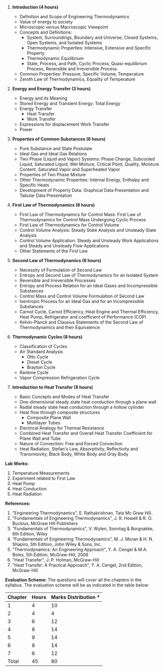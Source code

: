 1. **Introduction (4 hours)**
   - Definition and Scope of Engineering Thermodynamics
   - Value of energy to society
   - Microscopic versus Macroscopic Viewpoint
   - Concepts and Definitions:
      - System, Surroundings, Boundary and Universe; Closed Systems, Open Systems, and Isolated Systems
      - Thermodynamic Properties: Intensive, Extensive and Specific Property
      - Thermodynamic Equilibrium
      - State, Process, and Path, Cyclic Process, Quasi-equilibrium Process, Reversible and Irreversible Process
   - Common Properties: Pressure, Specific Volume, Temperature
   - Zeroth Law of Thermodynamics, Equality of Temperature

2. **Energy and Energy Transfer (3 hours)**
   - Energy and its Meaning
   - Stored Energy and Transient Energy: Total Energy
   - Energy Transfer
      - Heat Transfer
      - Work Transfer
   - Expressions for displacement Work Transfer
   - Power

3. **Properties of Common Substances (6 hours)**
   - Pure Substance and State Postulate
   - Ideal Gas and Ideal Gas Relations
   - Two Phase (Liquid and Vapor) Systems: Phase Change, Subcooled Liquid, Saturated Liquid, Wet Mixture, Critical Point, Quality, Moisture Content, Saturated Vapor and Superheated Vapor
   - Properties of Two Phase Mixture
   - Other Thermodynamic Properties: Internal Energy, Enthalpy and Specific Heats
   - Development of Property Data: Graphical Data Presentation and Tabular Data Presentation

4. **First Law of Thermodynamics (8 hours)**
   - First Law of Thermodynamics for Control Mass: First Law of Thermodynamics for Control Mass Undergoing Cyclic Process
   - First Law of Thermodynamics for Control Volume
   - Control Volume Analysis: Steady State Analysis and Unsteady State Analysis
   - Control Volume Application: Steady and Unsteady Work Applications and Steady and Unsteady Flow Applications
   - Other Statements of the First Law

5. **Second Law of Thermodynamics (8 hours)**
   - Necessity of Formulation of Second Law
   - Entropy and Second Law of Thermodynamics for an Isolated System
   - Reversible and Irreversible Processes
   - Entropy and Process Relation for an Ideal Gases and Incompressible Substances
   - Control Mass and Control Volume Formulation of Second Law
   - Isentropic Process for an Ideal Gas and for an Incompressible Substances
   - Carnot Cycle, Carnot Efficiency, Heat Engine and Thermal Efficiency, Heat Pump, Refrigerator and coefficient of Performance (COP)
   - Kelvin-Planck and Clausius Statements of the Second Law of Thermodynamics and their Equivalence

6. **Thermodynamic Cycles (8 hours)**
   - Classification of Cycles
   - Air Standard Analysis
      - Otto Cycle
      - Diesel Cycle
      - Brayton Cycle
   - Rankine Cycle
   - Vapor Compression Refrigeration Cycle

7. **Introduction to Heat Transfer (8 hours)**
   - Basic Concepts and Modes of Heat Transfer
   - One-dimensional steady state heat conduction through a plane wall
   - Radial steady state heat conduction through a hollow cylinder
   - Heat flow through composite structures
      - Composite Plane Wall
      - Multilayer Tubes
   - Electrical Analogy for Thermal Resistance
   - Combined Heat Transfer and Overall Heat Transfer Coefficient for Plane Wall and Tube
   - Nature of Convection: Free and Forced Convection
   - Heat Radiation, Stefan's Law, Absorptivity, Reflectivity and Transmisivity; Black Body, White Body and Gray Body


**Lab Works:**

1. Temperature Measurements
2. Experiment related to First Law
3. Heat Pump
4. Heat Conduction
5. Heat Radiation

**References:**

1. "Engineering Thermodynamics", E. Rathakrishnan, Tata Mc Graw Hill.
2. "Fundamentals of Engineering Thermodynamics", J. R. Howell & R. O. Buckius, McGraw Hill Publishers
3. "Fundamentals of Thermodynamics", V. Wylen, Sonntag & Borgnakke, 6th Edition, Wiley
4. "Fundamentals of Engineering Thermodynamics", M. J. Moran & H. N. Shapiro, 5th Edition, John Wiley & Sons, Inc.
5. "Thermodynamics: An Engineering Approach", Y. A. Cengel & M.A. Boles, 5th Edition, McGraw-Hill, 2006
6. "Heat Transfer", J. P. Holman, McGraw-Hill
7. "Heat Transfer: A Practical Approach", Y. A. Cengel, 2nd Edition, McGraw-Hill

**Evaluation Scheme:**
The questions will cover all the chapters in the syllabus. The evaluation scheme will be as indicated in the table below:

| Chapter | Hours | Marks Distribution * |
| ------- | ----- | -------------------- |
| 1       | 4     | 10                   |
| 2       | 4     | 4                    |
| 3       | 6     | 12                   |
| 4       | 8     | 14                   |
| 5       | 9     | 14                   |
| 6       | 8     | 14                   |
| 7       | 6     | 12                   |
| Total   | 45    | 80                   |
